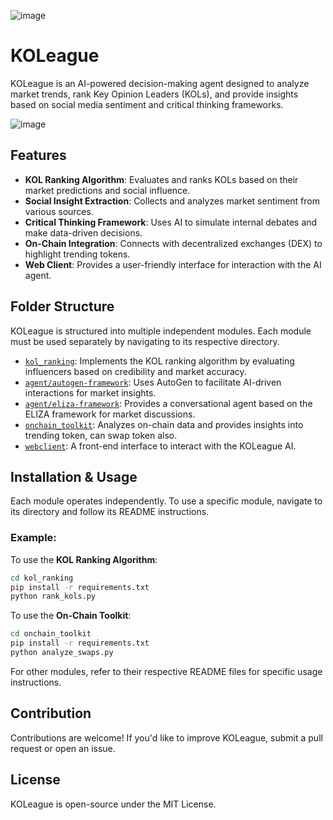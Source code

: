 ![image](https://github.com/user-attachments/assets/2f2d1426-6fe8-4ec9-b6a5-6fa1fbbc0fa5)

# KOLeague

KOLeague is an AI-powered decision-making agent designed to analyze market trends, rank Key Opinion Leaders (KOLs), and provide insights based on social media sentiment and critical thinking frameworks.

![image](https://github.com/user-attachments/assets/3d9e0463-7ac0-468b-ad1e-d10bc5887ffc)


## Features
- **KOL Ranking Algorithm**: Evaluates and ranks KOLs based on their market predictions and social influence.
- **Social Insight Extraction**: Collects and analyzes market sentiment from various sources.
- **Critical Thinking Framework**: Uses AI to simulate internal debates and make data-driven decisions.
- **On-Chain Integration**: Connects with decentralized exchanges (DEX) to highlight trending tokens.
- **Web Client**: Provides a user-friendly interface for interaction with the AI agent.

## Folder Structure
KOLeague is structured into multiple independent modules. Each module must be used separately by navigating to its respective directory.

- [`kol_ranking`](https://github.com/draco-labs/KOLeague/tree/main/kol_ranking): Implements the KOL ranking algorithm by evaluating influencers based on credibility and market accuracy.
- [`agent/autogen-framework`](https://github.com/draco-labs/KOLeague/tree/main/agent/autogen-framework): Uses AutoGen to facilitate AI-driven interactions for market insights.
- [`agent/eliza-framework`](https://github.com/draco-labs/KOLeague/tree/main/agent/eliza-framework): Provides a conversational agent based on the ELIZA framework for market discussions.
- [`onchain_toolkit`](https://github.com/draco-labs/KOLeague/tree/main/onchain_toolkit): Analyzes on-chain data and provides insights into trending token, can swap token also.
- [`webclient`](https://github.com/draco-labs/KOLeague/tree/main/webclient): A front-end interface to interact with the KOLeague AI.

## Installation & Usage
Each module operates independently. To use a specific module, navigate to its directory and follow its README instructions.

### Example:
To use the **KOL Ranking Algorithm**:
```bash
cd kol_ranking
pip install -r requirements.txt
python rank_kols.py
```

To use the **On-Chain Toolkit**:
```bash
cd onchain_toolkit
pip install -r requirements.txt
python analyze_swaps.py
```

For other modules, refer to their respective README files for specific usage instructions.

## Contribution
Contributions are welcome! If you'd like to improve KOLeague, submit a pull request or open an issue.

## License
KOLeague is open-source under the MIT License.

